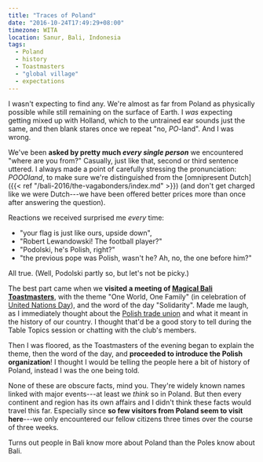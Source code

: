 ```yaml
---
title: "Traces of Poland"
date: "2016-10-24T17:49:29+08:00"
timezone: WITA
location: Sanur, Bali, Indonesia
tags:
  - Poland
  - history
  - Toastmasters
  - "global village"
  - expectations
---
```


I wasn't expecting to find any. We're almost as far from Poland as physically possible while still remaining on the surface of Earth. I _was_ expecting getting mixed up with Holland, which to the untrained ear sounds just the same, and then blank stares once we repeat "no, _PO_-land". And I was wrong.

<!--more-->

We've been **asked by pretty much _every single person_** we encountered "where are you from?" Casually, just like that, second or third sentence uttered. I always made a point of carefully stressing the pronunciation: _POOOland_, to make sure we're distinguished from the [omnipresent Dutch]({{< ref "/bali-2016/the-vagabonders/index.md" >}}) (and don't get charged like we were Dutch---we have been offered better prices more than once after answering the question).

Reactions we received surprised me _every_ time:

* "your flag is just like ours, upside down",
* "Robert Lewandowski! The football player?"
* "Podolski, he's Polish, right?"
* "the previous pope was Polish, wasn't he? Ah, no, the one before him?"

All true. (Well, Podolski partly so, but let's not be picky.)

The best part came when we __visited a meeting of [Magical Bali Toastmasters](https://magicalbali.toastmastersclubs.org/)__, with the theme "One World, One Family" (in celebration of [United Nations Day](https://www.un.org/en/events/unday/)), and the word of the day "Solidarity". Made me laugh, as I immediately thought about the [Polish trade union](https://en.wikipedia.org/wiki/Solidarity_(Polish_trade_union)) and what it meant in the history of our country. I thought that'd be a good story to tell during the Table Topics session or chatting with the club's members.

Then I was floored, as the Toastmasters of the evening began to explain the theme, then the word of the day, and __proceeded to introduce the Polish organization__! I thought I would be telling the people here a bit of history of Poland, instead I was the one being told.

None of these are obscure facts, mind you. They're widely known names linked with major events---at least we _think_ so in Poland. But then every continent and region has its own affairs and I didn't think these facts would travel this far. Especially since __so few visitors from Poland seem to visit here__---we only encountered our fellow citizens three times over the course of three weeks.

Turns out people in Bali know more about Poland than the Poles know about Bali.

